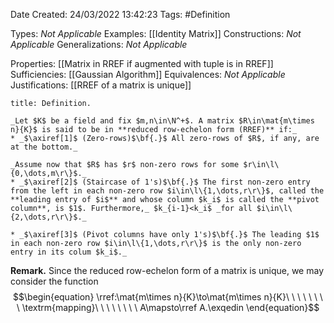 <div class="topSpace"></div>

Date Created: 24/03/2022 13:42:23
Tags: #Definition

Types: _Not Applicable_
Examples: [[Identity Matrix]]
Constructions: _Not Applicable_
Generalizations: _Not Applicable_

Properties: [[Matrix in RREF if augmented with tuple is in RREF]]
Sufficiencies: [[Gaussian Algorithm]]
Equivalences: _Not Applicable_
Justifications: [[RREF of a matrix is unique]]

``` ad-Definition
title: Definition.

_Let $K$ be a field and fix $m,n\in\N^+$. A matrix $R\in\mat{m\times n}{K}$ is said to be in **reduced row-echelon form (RREF)** if:_
* _$\axiref[1]$ (Zero-rows)$\bf{.}$ All zero-rows of $R$, if any, are at the bottom._

_Assume now that $R$ has $r$ non-zero rows for some $r\in\l\{0,\dots,m\r\}$._
* _$\axiref[2]$ (Staircase of 1's)$\bf{.}$ The first non-zero entry from the left in each non-zero row $i\in\l\{1,\dots,r\r\}$, called the **leading entry of $i$** and whose column $k_i$ is called the **pivot column**, is $1$. Furthermore,_ $k_{i-1}<k_i$ _for all $i\in\l\{2,\dots,r\r\}$._

* _$\axiref[3]$ (Pivot columns have only 1's)$\bf{.}$ The leading $1$ in each non-zero row $i\in\l\{1,\dots,r\r\}$ is the only non-zero entry in its colum $k_i$._

```

**Remark.** Since the reduced row-echelon form of a matrix is unique, we may consider the function
$$\begin{equation}
    \rref:\mat{m\times n}{K}\to\mat{m\times n}{K}\ \ \ \ \ \ \ \ \textrm{mapping}\ \ \ \ \ \ \ \ A\mapsto\rref A.\exqedin
\end{equation}$$
